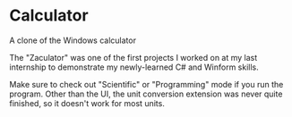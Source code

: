 # Calculator
A clone of the Windows calculator

The "Zaculator" was one of the first projects I worked on at my last internship to demonstrate my newly-learned C# and Winform skills.

Make sure to check out "Scientific" or "Programming" mode if you run the program. Other than the UI, the unit conversion extension was never quite finished, so it doesn't work for most units.
